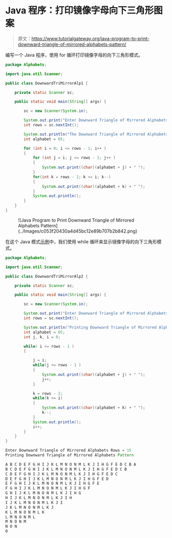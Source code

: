 # Java 程序：打印镜像字母向下三角形图案

> 原文：<https://www.tutorialgateway.org/java-program-to-print-downward-triangle-of-mirrored-alphabets-pattern/>

编写一个 Java 程序，使用 for 循环打印镜像字母的向下三角形模式。

```java
package Alphabets;

import java.util.Scanner;

public class DownwardTriMirrorAlp1 {

	private static Scanner sc;

	public static void main(String[] args) {

		sc = new Scanner(System.in);	

		System.out.print("Enter Downward Triangle of Mirrored Alphabets Rows = ");
		int rows = sc.nextInt();

		System.out.println("The Downward Triangle of Mirrored Alphabets Pattern");
		int alphabet = 65;

		for (int i = 0; i <= rows - 1; i++ ) 
		{
			for (int j = i; j <= rows - 1; j++ ) 	
			{
				System.out.print((char)(alphabet + j) + " ");
			}
			for(int k = rows - 2; k >= i; k--)
			{
				System.out.print((char)(alphabet + k) + " ");
			}
			System.out.println();
		}
	}
}
```

<figure class="wp-block-image size-large">![Java Program to Print Downward Triangle of Mirrored Alphabets Pattern](../Images/c053f20430a4d45bc12e89b707b2b842.png)</figure>

在这个 Java 模式[示例](https://www.tutorialgateway.org/learn-java-programs/)中，我们使用 while 循环来显示镜像字母的向下三角形模式。

```java
package Alphabets;

import java.util.Scanner;

public class DownwardTriMirrorAlp2 {

	private static Scanner sc;

	public static void main(String[] args) {

		sc = new Scanner(System.in);	

		System.out.print("Enter Downward Triangle of Mirrored Alphabets Rows = ");
		int rows = sc.nextInt();

		System.out.println("Printing Downward Triangle of Mirrored Alphabets Pattern\n");
		int alphabet = 65;
		int j, k, i = 0;

		while( i <= rows - 1 ) 
		{

			j = i;
			while(j <= rows - 1 ) 	
			{
				System.out.print((char)(alphabet + j) + " ");
				j++;
			}

			k = rows - 2;
			while(k >= i)
			{
				System.out.print((char)(alphabet + k) + " ");
				k--;
			}
			System.out.println();
			i++;
		}
	}
}
```

```java
Enter Downward Triangle of Mirrored Alphabets Rows = 15
Printing Downward Triangle of Mirrored Alphabets Pattern

A B C D E F G H I J K L M N O N M L K J I H G F E D C B A 
B C D E F G H I J K L M N O N M L K J I H G F E D C B 
C D E F G H I J K L M N O N M L K J I H G F E D C 
D E F G H I J K L M N O N M L K J I H G F E D 
E F G H I J K L M N O N M L K J I H G F E 
F G H I J K L M N O N M L K J I H G F 
G H I J K L M N O N M L K J I H G 
H I J K L M N O N M L K J I H 
I J K L M N O N M L K J I 
J K L M N O N M L K J 
K L M N O N M L K 
L M N O N M L 
M N O N M 
N O N 
O 
```